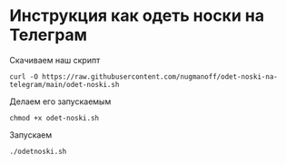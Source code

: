 # Инструкция как одеть носки на Телеграм

Скачиваем наш скрипт
```
curl -O https://raw.githubusercontent.com/nugmanoff/odet-noski-na-telegram/main/odet-noski.sh
```
Делаем его запускаемым
```
chmod +x odet-noski.sh
```
Запускаем 
```
./odetnoski.sh
```
